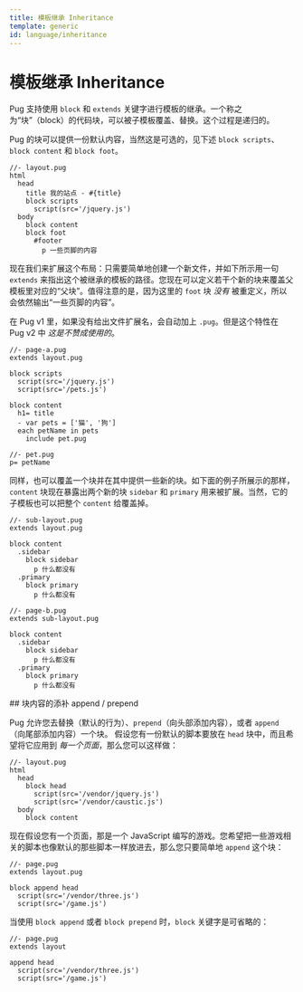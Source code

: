 ```yaml
---
title: 模板继承 Inheritance
template: generic
id: language/inheritance
---
```


# 模板继承 Inheritance

Pug 支持使用 `block` 和 `extends` 关键字进行模板的继承。一个称之为“块”（block）的代码块，可以被子模板覆盖、替换。这个过程是递归的。

Pug 的块可以提供一份默认内容，当然这是可选的，见下述 `block scripts`、`block content` 和 `block foot`。

```pug
//- layout.pug
html
  head
    title 我的站点 - #{title}
    block scripts
      script(src='/jquery.js')
  body
    block content
    block foot
      #footer
        p 一些页脚的内容
```

现在我们来扩展这个布局：只需要简单地创建一个新文件，并如下所示用一句 `extends` 来指出这个被继承的模板的路径。您现在可以定义若干个新的块来覆盖父模板里对应的“父块”。值得注意的是，因为这里的 `foot` 块 *没有* 被重定义，所以会依然输出“一些页脚的内容”。

在 Pug v1 里，如果没有给出文件扩展名，会自动加上 `.pug`。但是这个特性在 Pug v2 中 *这是不赞成使用的*。

```pug
//- page-a.pug
extends layout.pug

block scripts
  script(src='/jquery.js')
  script(src='/pets.js')

block content
  h1= title
  - var pets = ['猫', '狗']
  each petName in pets
    include pet.pug
```

```pug
//- pet.pug
p= petName
```

同样，也可以覆盖一个块并在其中提供一些新的块。如下面的例子所展示的那样，`content` 块现在暴露出两个新的块 `sidebar` 和 `primary` 用来被扩展。当然，它的子模板也可以把整个 `content` 给覆盖掉。

```pug
//- sub-layout.pug
extends layout.pug

block content
  .sidebar
    block sidebar
      p 什么都没有
  .primary
    block primary
      p 什么都没有
```

```pug
//- page-b.pug
extends sub-layout.pug

block content
  .sidebar
    block sidebar
      p 什么都没有
  .primary
    block primary
      p 什么都没有
```

<span id="block-append-prepend" />
## 块内容的添补 append / prepend

Pug 允许您去替换（默认的行为）、`prepend`（向头部添加内容），或者 `append`（向尾部添加内容）一个块。 假设您有一份默认的脚本要放在 `head` 块中，而且希望将它应用到 *每一个页面*，那么您可以这样做：

```pug
//- layout.pug
html
  head
    block head
      script(src='/vendor/jquery.js')
      script(src='/vendor/caustic.js')
  body
    block content
```

现在假设您有一个页面，那是一个 JavaScript 编写的游戏。您希望把一些游戏相关的脚本也像默认的那些脚本一样放进去，那么您只要简单地 `append` 这个块：

```pug
//- page.pug
extends layout.pug

block append head
  script(src='/vendor/three.js')
  script(src='/game.js')
```

当使用 `block append` 或者 `block prepend` 时，`block` 关键字是可省略的：

```pug
//- page.pug
extends layout

append head
  script(src='/vendor/three.js')
  script(src='/game.js')
```
